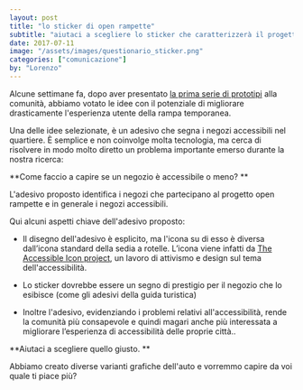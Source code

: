 ```yaml
---
layout: post
title: "lo sticker di open rampette"
subtitle: "aiutaci a scegliere lo sticker che caratterizzerà il progetto"
date: 2017-07-11
image: "/assets/images/questionario_sticker.png"
categories: ["comunicazione"]
by: "Lorenzo"
---
```


Alcune settimane fa, dopo aver presentato [la prima serie di prototipi](https://edgeryders.eu/en/open-rampette-the-call-here-come-the-prototypes-21-05-2017) alla comunità, abbiamo votato le idee con il potenziale di migliorare drasticamente l'esperienza utente della rampa temporanea.

Una delle idee selezionate, è un adesivo che segna i negozi accessibili nel quartiere.
È semplice e non coinvolge molta tecnologia,  ma cerca di risolvere in modo molto diretto un problema importante emerso durante la nostra ricerca:

**Come faccio a capire se un negozio è accessibile o meno?
**

L'adesivo proposto identifica i negozi che partecipano al progetto open rampette e in generale i negozi accessibili.

Qui alcuni aspetti chiave dell'adesivo proposto:

- Il disegno dell'adesivo è esplicito, ma l'icona su di esso è diversa dall’icona standard della sedia a rotelle. L’icona viene infatti da [The Accessible Icon project](http://accessibleicon.org/), un lavoro di attivismo e design sul tema dell'accessibilità.

- Lo sticker dovrebbe essere un segno di prestigio per il negozio che lo esibisce (come gli adesivi della guida turistica)

- Inoltre l'adesivo, evidenziando i problemi relativi all'accessibilità, rende la comunità più consapevole e quindi magari anche più interessata a migliorare l’esperienza di accessibilità delle proprie città..

**Aiutaci a scegliere quello giusto.
**

Abbiamo creato diverse varianti grafiche dell'auto e vorremmo capire da voi quale ti piace più?

